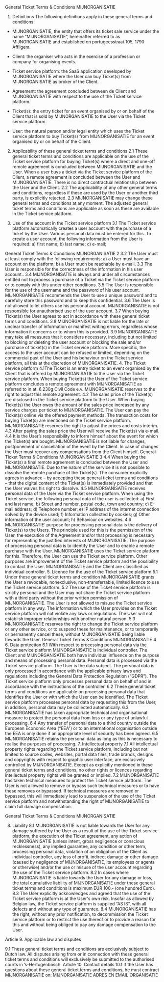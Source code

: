 General Ticket Terms & Conditions MIJNORGANISATIE

1. Definitions
The following definitions apply in these general terms and conditions:
- MIJNORGANISATIE, the entity that offers its ticket sale service under the name “MIJNORGANISATIE”,
hereinafter referred to as MIJNORGANISATIE and established on portugeesstraat 105, 1790 Affligem.

- Client: the organiser who acts in the exercise of a profession or company for organising
events.
- Ticket service platform: the SaaS application developed by MIJNORGANISATIE where the User can
buy Ticket(s) from MIJNORGANISATIE as broker of the Client.
- Agreement: the agreement concluded between de Client and MIJNORGANISATIE with respect to the
use of the Ticket service platform.
- Ticket(s): the entry ticket for an event organised by or on behalf of the Client that is sold
by MIJNORGANISATIE to the User via the Ticket service platform.
- User: the natural person and/or legal entity which uses the Ticket service platform to buy
Ticket(s) from MIJNORGANISATIE for an event organised by or on behalf of the Client.

2. Applicability of these general ticket terms and conditions
2.1 These general ticket terms and conditions are applicable on the use of the Ticket service
platform for buying Ticket(s) where a direct and one-off remote agreement is concluded between
MIJNORGANISATIE and the User. When a user buys a ticket via the Ticket service platform of the Client, a
remote agreement is concluded between the User and MIJNORGANISATIE. There is no direct contractual
relationship between the User and the Client.
2.2 The applicability of any other general terms and conditions, regardless if these are used by the
User or another third party, is explicitly rejected.
2.3 MIJNORGANISATIE may change these general terms and conditions at any moment. The adjusted general
ticket terms and conditions are applicable as soon as these are available in the Ticket service
platform.

3. Use of the account in the Ticket service platform
3.1 The Ticket service platform automatically creates a user account with the purchase of a ticket
by the User. Various personal data must be entered for this. To create a user account, the following
information from the User is required:
a) first name;
b) last name;
c) e-mail;

General Ticket Terms & Conditions MIJNORGANISATIE
2
3.2 The User must at least comply with the following requirements;
a) a User must have an account on the platform;
b) a User much be reachable by e-mail.
3.3 The User is responsible for the correctness of the information in his user account..
3.4 MIJNORGANISATIE is always and under all circumstances entitled not to process a purchase of a Ticket
via the Ticket service platform or to comply with this under other conditions.
3.5 The User is responsible for the use of the username and the password of his user account.
MIJNORGANISATIE recommends the User to use a unique password and to carefully store this password and
to keep this confidential.
3.6 The User is not allowed to let others use his personal account. MIJNORGANISATIE is not responsible for unauthorised use of the user account.
3.7 When buying Ticket(s) the User agrees to act in accordance with these general ticket terms
and conditions.
3.8 MIJNORGANISATIE is not liable for the late or unclear transfer of information or manifest writing errors,
regardless whose information it concerns or to whom this is provided.
3.9 MIJNORGANISATIE may take all measures that it considers necessary, including but not limited to blocking
or deleting the user account or blocking the sale and/or purchase of ticket(s) in the Ticket service
platform. More specific, the access to the user account can be refused or limited, depending on
the commercial past of the User and his behaviour on the Ticket service platform, all this at the
discretion of MIJNORGANISATIE.
4. The Ticket service platform
4.1The Ticket is an entry ticket to an event organised by the Client that is offered by MIJNORGANISATIE to the
User via the Ticket service platform. When buying Ticket(s) the User of the Ticket service platform
concludes a remote agreement with MIJNORGANISATIE as referred to in at. 6.230g Civil Code e.v. MIJNORGANISATIE
reserves to the right to adjust this remote agreement.
4.2 The sales price of the Ticket(s) are disclosed in the Ticket service platform to the User. When
buying Ticket(s) the User owes the amount of the sales price increased by any service charges
per ticket to MIJNORGANISATIE. The User can pay the Ticket(s) online via the offered payment methods. The
transaction costs for buying Ticket(s) are mentioned on the Ticket service platform. MIJNORGANISATIE
reserves the right to adjust the prices and costs interim.
4.3 After paying the sales price the User will receive the Ticket(s) via e-mail.
4.4 It is the User’s responsibility to inform himself about the event for which the Ticket(s) are bought.
MIJNORGANISATIE is not liable for changes, postponement or cancellation of the event by the Client. In case
of changes the User must recover any compensations from the Client himself. 
General Ticket Terms & Conditions MIJNORGANISATIE
3
4.4 When buying the Ticket(s) a final remote agreement is concluded between the User and
MIJNORGANISATIE. Due to the nature of the service it is not possible to dissolve the remote purchase of the
Ticket(s). The consumer explicitly agrees in advance – by accepting these general ticket terms and
conditions – that the digital content of the Ticket(s) is immediately provided and that the User
waives his right to dissolve.
4.5 MIJNORGANISATIE receives personal data of the User via the Ticket service platform. When using the
Ticket service, the following personal data of the user is collected:
a) First and last name;
b) Street and number, postal code, town and country;
c) E-mail address;
d) Telephone number;
e) IP address of the internet connection solved by the device used;
f) Information collected by cookies;
g) Other information of the user account;
h) Behaviour on websites.
4.6 MIJNORGANISATIE’ purpose for processing personal data is the delivery of Ticket(s) to the Users. The
principle used for this is the permission of the User, the execution of the Agreement and/or that
processing is necessary for representing the justified interests of MIJNORGANISATIE. The purpose of
processing personal data is to identify the User and to enable a remote purchase with the User.
MIJNORGANISATIE uses the Ticket service platform for this. Therefore, the User can use the Ticket service
platform. Other purposes are improvement of the Ticket service platform and the possibility to
contact the User. MIJNORGANISATIE and the Client are classified as individual controller.
5. Licence for the use of the Ticket service platform
5.1 Under these general ticket terms and condition MIJNORGANISATIE grants the User a revocable, nonexclusive, non-transferrable, limited licence to use the Ticket service platform.
5.2 The use of the Ticket service platform is strictly personal and the User may not share the Ticket
service platform with a third party without the prior written permission of MIJNORGANISATIE. The User is not
allowed to misuse the Ticket service platform in any way. The information which the User provides
on the Ticket service platform will not violate any laws or regulations. The User will not establish
improper relationships with another natural person.
5.3 MIJNORGANISATIE reserves the right to change the Ticket service platform or any other service, or to
suspend these for maintenance, or to temporarily or permanently cancel these, without MIJNORGANISATIE
being liable towards the User. 
General Ticket Terms & Conditions MIJNORGANISATIE
4
6. Data protection
6.1 With respect to processing personal data via the Ticket service platform MIJNORGANISATIE is individual
controller. The Client and MIJNORGANISATIE both have individual influence on the purpose and means of
processing personal data. Personal data is processed via the Ticket service platform. The User is
the data subject. The personal data is only processed in accordance with the applicable privacy
laws and regulations including the General Data Protection Regulation (“GDPR”). The Ticket
service platform only processes personal data on behalf of and in accordance with the instructions
of the controller.
6.2 These general ticket terms and conditions are applicable on processing personal data that
identifies the User or with which the User can be identified. The Ticket service platform processes
personal data by requesting this from the User, in addition, personal data may be collected
automatically.
6.3 MIJNORGANISATIE has taken appropriate technical and organisational measure to protect the personal
data from loss or any type of unlawful processing.
6.4 Any transfer of personal data to a third country outside the European Economic Area (“EEA”)
or to an international organisation outside the EEA is only done if an appropriate level of security
has been agreed.
6.5 MIJNORGANISATIE retains the personal data as long as this is necessary to realise the purposes of
processing.
7. Intellectual property
7.1 All intellectual property rights regarding the Ticket service platform, including but not limited to
source codes, websites, portal data files, trade brands, designs and copyrights with respect to
graphic user interface, are exclusively controlled by MIJNORGANISATIE. Except as explicitly mentioned in
these general ticket terms and conditions, no other rights or licences regarding intellectual property
rights will be granted or implied.
7.2 MIJNORGANISATIE has taken technical measures to protect the Ticket service platform. The User is not
allowed to remove or bypass such technical measures or to have these removes or bypassed. If
technical measures are removed or bypassed, this will immediately lead to suspension of the use
of the Ticket service platform and notwithstanding the right of MIJNORGANISATIE to claim full damage
compensation.

General Ticket Terms & Conditions MIJNORGANISATIE

8. Liability
8.1 MIJNORGANISATIE is not liable towards the User for any damage suffered by the User as a result of the
use of the Ticket service platform, the execution of the Ticket agreement, any action of MIJNORGANISATIE
(unless intent, gross negligence or conscious recklessness), any implied guarantee, any condition
or other term, processing personal data, violation of an obligation of the Client as individual
controller, any loss of profit, indirect damage or other damage (caused by negligence of MIJNORGANISATIE,
its employees or agents or otherwise) and/or the use or misuse of the user account regarding the
use of the Ticket service platform.
8.2 In cases where MIJNORGANISATIE is liable towards the User for any damage or loss, the total cumulative liability of MIJNORGANISATIE under these general ticket terms and conditions is maximum EUR 100.- (one hundred Euro).
8.3 The User explicitly acknowledges and agreed that the use of the Ticket service platform is at
the User's own risk. Insofar as allowed by Belgian law, the Ticket service platform is supplied “AS
IS”, with all defects and without any type of guarantee.
8.4 MIJNORGANISATIE has the right, without any prior notification, to decommission the Ticket service platform
or to restrict the use thereof or to provide a reason for this and without being obliged to pay any
damage compensation to the User.

Article 9. Applicable law and disputes

9.1 These general ticket terms and conditions are exclusively subject to Dutch law. All disputes
arising from or in connection with these general ticket terms and conditions will exclusively be
submitted to the authorised courts in ’s-Hertogenbosch.
Article 10. Contact details
10.1 If the User has questions about these general ticket terms and conditions, he must contract
MIJNORGANISATIE on: MIJNORGANISATIE ADRES EN EMAIL ORGANISATIE